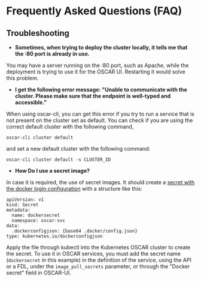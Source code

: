 # Frequently Asked Questions (FAQ)

## Troubleshooting

- **Sometimes, when trying to deploy the cluster locally, it tells **me that the :80 port** is already in use.**

You may have a server running on the :80 port, such as Apache, while the deployment is trying to use it for the OSCAR UI. Restarting it would solve this problem.

- **I get the following error message: "Unable to communicate with the cluster. Please make sure that the endpoint is well-typed and accessible."**

When using oscar-cli, you can get this error if you try to run a service that is not present on the cluster set as default.
You can check if you are using the correct default cluster with the following command,

`oscar-cli cluster default`

and set a new default cluster with the following command:

`oscar-cli cluster default -s CLUSTER_ID`

- **How Do I use a secret image?**

In case it is required, the use of secret images. It should create a [secret with the docker login configuration](https://kubernetes.io/docs/tasks/configure-pod-container/pull-image-private-registry/#registry-secret-existing-credentials) with a structure like this:

```
apiVersion: v1
kind: Secret
metadata:
  name: dockersecret
  namespace: oscar-svc
data:
  .dockerconfigjson: {base64 .docker/config.json}
type: kubernetes.io/dockerconfigjson
```

Apply the file through kubectl into the Kubernetes OSCAR cluster to create the secret. To use it in OSCAR services, you must add the secret name (`dockersecret` in this example) in the definition of the service, using the API or a FDL, under the `image_pull_secrets` parameter, or through the "Docker secret" field in OSCAR-UI.